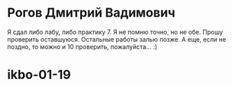 # Рогов Дмитрий Вадимович

Я сдал либо лабу, либо практику 7. Я не помню точно, но не обе. Прошу проверить оставшуюся. Остальные работы залью позже.
А еще, если не поздно, то можно и 10 проверить, пожалуйста... :)
# ikbo-01-19

